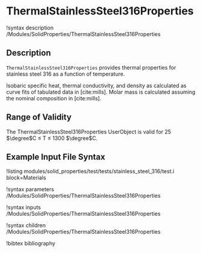 # ThermalStainlessSteel316Properties

!syntax description /Modules/SolidProperties/ThermalStainlessSteel316Properties

## Description

`ThermalStainlessSteel316Properties` provides thermal properties for
stainless steel 316 as a function of temperature.

Isobaric specific heat, thermal conductivity, and density as calculated as
curve fits of tabulated data in [cite:mills]. Molar mass is calculated assuming the
nominal composition in [cite:mills]. <!-- Emissivity is calculated based on whether
the surface is oxidized or polished according to data in [cite:mills]. -->

## Range of Validity

The ThermalStainlessSteel316Properties UserObject is valid for
25 $\degree$C $\le$ T $\le$ 1300 $\degree$C.

## Example Input File Syntax

!listing modules/solid_properties/test/tests/stainless_steel_316/test.i block=Materials

!syntax parameters /Modules/SolidProperties/ThermalStainlessSteel316Properties

!syntax inputs /Modules/SolidProperties/ThermalStainlessSteel316Properties

!syntax children /Modules/SolidProperties/ThermalStainlessSteel316Properties

!bibtex bibliography
